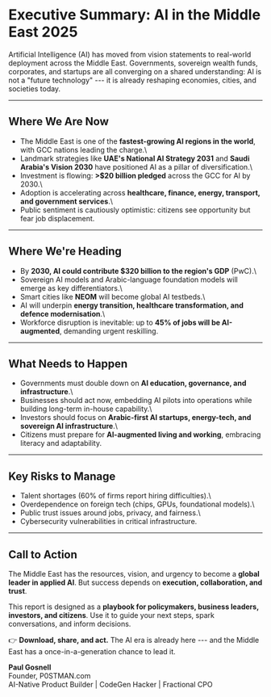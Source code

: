 # Executive Summary: AI in the Middle East 2025

Artificial Intelligence (AI) has moved from vision statements to
real-world deployment across the Middle East. Governments, sovereign
wealth funds, corporates, and startups are all converging on a shared
understanding: AI is not a "future technology" --- it is already
reshaping economies, cities, and societies today.

------------------------------------------------------------------------

## Where We Are Now

-   The Middle East is one of the **fastest-growing AI regions in the
    world**, with GCC nations leading the charge.\
-   Landmark strategies like **UAE's National AI Strategy 2031** and
    **Saudi Arabia's Vision 2030** have positioned AI as a pillar of
    diversification.\
-   Investment is flowing: **\>\$20 billion pledged** across the GCC for
    AI by 2030.\
-   Adoption is accelerating across **healthcare, finance, energy,
    transport, and government services**.\
-   Public sentiment is cautiously optimistic: citizens see opportunity
    but fear job displacement.

------------------------------------------------------------------------

## Where We're Heading

-   By **2030, AI could contribute \$320 billion to the region's GDP**
    (PwC).\
-   Sovereign AI models and Arabic-language foundation models will
    emerge as key differentiators.\
-   Smart cities like **NEOM** will become global AI testbeds.\
-   AI will underpin **energy transition, healthcare transformation, and
    defence modernisation**.\
-   Workforce disruption is inevitable: up to **45% of jobs will be
    AI-augmented**, demanding urgent reskilling.

------------------------------------------------------------------------

## What Needs to Happen

-   Governments must double down on **AI education, governance, and
    infrastructure**.\
-   Businesses should act now, embedding AI pilots into operations while
    building long-term in-house capability.\
-   Investors should focus on **Arabic-first AI startups, energy-tech,
    and sovereign AI infrastructure**.\
-   Citizens must prepare for **AI-augmented living and working**,
    embracing literacy and adaptability.

------------------------------------------------------------------------

## Key Risks to Manage

-   Talent shortages (60% of firms report hiring difficulties).\
-   Overdependence on foreign tech (chips, GPUs, foundational models).\
-   Public trust issues around jobs, privacy, and fairness.\
-   Cybersecurity vulnerabilities in critical infrastructure.

------------------------------------------------------------------------

## Call to Action

The Middle East has the resources, vision, and urgency to become a
**global leader in applied AI**. But success depends on **execution,
collaboration, and trust**.

This report is designed as a **playbook for policymakers, business
leaders, investors, and citizens**. Use it to guide your next steps,
spark conversations, and inform decisions.

👉 **Download, share, and act.** The AI era is already here --- and the
Middle East has a once-in-a-generation chance to lead it.

**Paul Gosnell**\
Founder, P0STMAN.com\
AI-Native Product Builder \| CodeGen Hacker \| Fractional CPO
